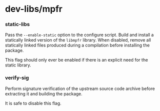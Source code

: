 # dev-libs/mpfr

### static-libs
Pass the `--enable-static` option to the configure script. Build and install a statically linked version of the `libmpfr` library. When disabled, remove all statically linked files produced during a compilation before installing the package.

This flag should only ever be enabled if there is an explicit need for the static library.

### verify-sig
Perform signature verification of the upstream source code archive before extracting it and building the package.

It is safe to disable this flag.
